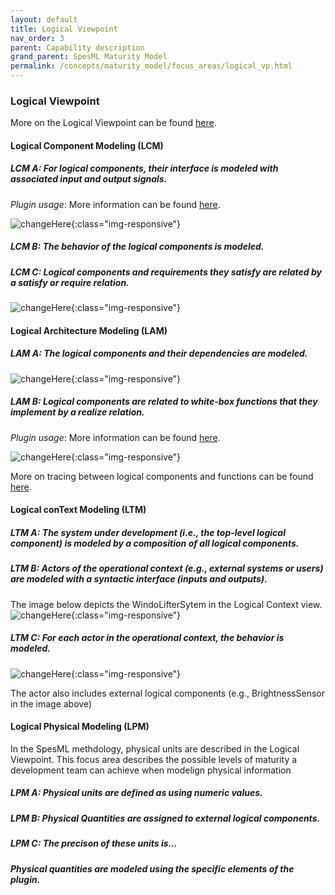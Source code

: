 ```yaml
---
layout: default
title: Logical Viewpoint
nav_order: 3
parent: Capability description
grand_parent: SpesML Maturity Model
permalink: /concepts/maturity_model/focus_areas/logical_vp.html
---
```


### Logical Viewpoint

More on the Logical Viewpoint can be found [here](https://spesml.github.io/concepts/modeling_framework/logical_viewpoint.html).

#### Logical Component Modeling (LCM)

##### LCM A: For logical components, their interface is modeled with associated input and output signals.  
*Plugin usage*: More information can be found [here](https://spesml.github.io/plugin/logical_viewpoint.html#how-to-model).

![changeHere](/images/lcma-example.png){:class="img-responsive"}

##### LCM B: The behavior of the logical components is modeled.  

##### LCM C: Logical components and requirements they satisfy are related by a satisfy or require relation.

![changeHere](/images/lcmc-example.png){:class="img-responsive"}

#### Logical Architecture Modeling (LAM)

##### LAM A: The logical components and their dependencies are modeled.
![changeHere](/images/lama-example.png){:class="img-responsive"}

##### LAM B: Logical components are related to white-box functions that they implement by a realize relation.
*Plugin usage*: More information can be found [here](https://spesml.github.io/plugin/logical_viewpoint.html#spesml-logicaltofunctional-matrix).

![changeHere](/images/lamb-example.png){:class="img-responsive"}

More on tracing between logical components and functions can be found [here](https://spesml.github.io/concepts/modeling_framework/functional_viewpoint.html#tracing-between-functions-and-elements-of-the-logical-viewpoint).

#### Logical conText Modeling (LTM)

##### LTM A: The system under development (i.e., the top-level logical component) is modeled by a composition of all logical components.


##### LTM B: Actors of the operational context (e.g., external systems or users) are modeled with a syntactic interface (inputs and outputs).  
The image below depicts the WindoLifterSytem in the Logical Context view.
![changeHere](/images/ltmb-example.png){:class="img-responsive"}

##### LTM C: For each actor in the operational context, the behavior is modeled.

![changeHere](/images/ltmc-example.png){:class="img-responsive"}

The actor also includes external logical components (e.g., BrightnessSensor in the image above)

#### Logical Physical Modeling (LPM)
In the SpesML methdology, physical units are described in the Logical Viewpoint. This focus area describes the possible levels of maturity a development team can achieve when modelign physical information
##### LPM A: Physical units are defined as using numeric values. 
##### LPM B: Physical Quantities are assigned to external logical components. 
##### LPM C: The precison of these units is...
##### Physical quantities are modeled using the specific elements of the plugin.
